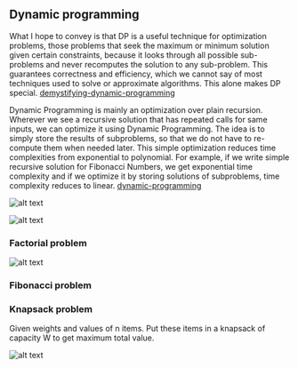 ## Dynamic programming
What I hope to convey is that DP is a useful technique for optimization problems, those problems that seek the maximum or minimum solution given certain constraints, because it looks through all possible sub-problems and never recomputes the solution to any sub-problem. This guarantees correctness and efficiency, which we cannot say of most techniques used to solve or approximate algorithms. This alone makes DP special.
[demystifying-dynamic-programming](https://www.freecodecamp.org/news/demystifying-dynamic-programming-3efafb8d4296/)

Dynamic Programming is mainly an optimization over plain recursion. Wherever we see a recursive solution that has repeated calls for same inputs, we can optimize it using Dynamic Programming. The idea is to simply store the results of subproblems, so that we do not have to re-compute them when needed later. This simple optimization reduces time complexities from exponential to polynomial. For example, if we write simple recursive solution for Fibonacci Numbers, we get exponential time complexity and if we optimize it by storing solutions of subproblems, time complexity reduces to linear.
[dynamic-programming](https://www.geeksforgeeks.org/dynamic-programming/)

![alt text](https://www.geeksforgeeks.org/wp-content/uploads/Dynamic-Programming-1-768x384.png)

![alt text](https://media.geeksforgeeks.org/wp-content/cdn-uploads/Tabulation-vs-Memoization-1.png)

### Factorial problem
![alt text](https://media.geeksforgeeks.org/wp-content/cdn-uploads/factorial.png)

### Fibonacci problem



### Knapsack problem

Given weights and values of n items. Put these items in a knapsack of capacity W to get maximum total value.

![alt text](https://www.geeksforgeeks.org/wp-content/uploads/knapsack-problem-660x285.png)